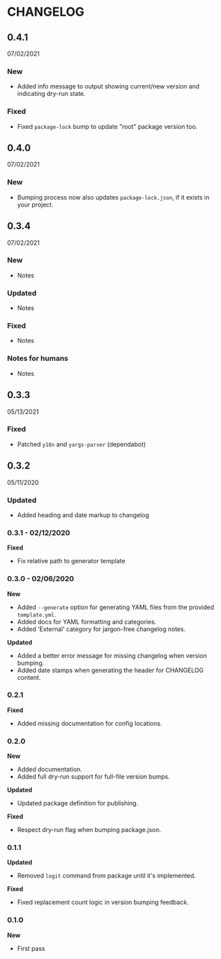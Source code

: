 # CHANGELOG


<h2 class="ReleaseVersion">0.4.1</h2>

<p class="ReleaseDate">
  <time datetime="2021-07-02T15:06:17.182Z">07/02/2021</time>
</p>


### New
- Added info message to output showing current/new version and indicating dry-run state.

### Fixed
- Fixed `package-lock` bump to update "root" package version too.


<h2 class="ReleaseVersion">0.4.0</h2>

<p class="ReleaseDate">
  <time datetime="2021-07-02T14:33:03.196Z">07/02/2021</time>
</p>


### New
- Bumping process now also updates `package-lock.json`, if it exists in your project.


<h2 class="ReleaseVersion">0.3.4</h2>

<p class="ReleaseDate">
  <time datetime="2021-07-02T14:24:59.937Z">07/02/2021</time>
</p>


### New
- Notes

### Updated
- Notes

### Fixed
- Notes

### Notes for humans
- Notes


<h2 class="ReleaseVersion">0.3.3</h2>

<p class="ReleaseDate">
  <time datetime="2021-05-13T13:55:17.592Z">05/13/2021</time>
</p>


### Fixed
- Patched `y18n` and `yargs-parser` (dependabot)


<h2 class="ReleaseVersion">0.3.2</h2>

<p class="ReleaseDate">
  <time datetime="2020-05-11T16:52:11.588Z">05/11/2020</time>
</p>


### Updated
- Added heading and date markup to changelog

### 0.3.1 - 02/12/2020

**Fixed**
- Fix relative path to generator template

### 0.3.0 - 02/06/2020

**New**
- Added `--generate` option for generating YAML files from the provided `template.yml`.
- Added docs for YAML formatting and categories.
- Added 'External' category for jargon-free changelog notes.

**Updated**
- Added a better error message for missing changelog when version bumping.
- Added date stamps when generating the header for CHANGELOG content.

### 0.2.1

**Fixed**
- Added missing documentation for config locations.

### 0.2.0

**New**
- Added documentation.
- Added full dry-run support for full-file version bumps.

**Updated**
- Updated package definition for publishing.

**Fixed**
- Respect dry-run flag when bumping package.json.

### 0.1.1

**Updated**
- Removed `logit` command from package until it's implemented.

**Fixed**
- Fixed replacement count logic in version bumping feedback.

### 0.1.0

**New**
- First pass
